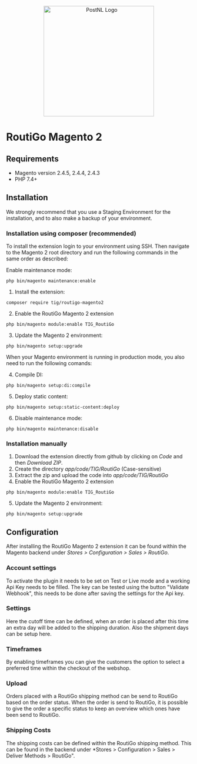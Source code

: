 <p align="center">
<img src="view/adminhtml/web/images/routigo-logo-large.png" alt="PostNL Logo" style="width:300px">
</p>

# RoutiGo Magento 2

## Requirements
- Magento version 2.4.5, 2.4.4, 2.4.3
- PHP 7.4+

## Installation
We strongly recommend that you use a Staging Environment for the installation, and to also make a backup of your environment.

### Installation using composer (recommended)
To install the extension login to your environment using SSH. Then navigate to the Magento 2 root directory and run the following commands in the same order as described:

Enable maintenance mode:
~~~~shell
php bin/magento maintenance:enable
~~~~

1. Install the extension:
~~~~shell
composer require tig/routigo-magento2
~~~~

2. Enable the RoutiGo Magento 2 extension
~~~~shell
php bin/magento module:enable TIG_RoutiGo
~~~~

3. Update the Magento 2 environment:
~~~~shell
php bin/magento setup:upgrade
~~~~

When your Magento environment is running in production mode, you also need to run the following comands:

4. Compile DI:
~~~~shell
php bin/magento setup:di:compile
~~~~

5. Deploy static content:
~~~~shell
php bin/magento setup:static-content:deploy
~~~~

6. Disable maintenance mode:
~~~~shell
php bin/magento maintenance:disable
~~~~

### Installation manually
1. Download the extension directly from github by clicking on *Code* and then *Download ZIP*.
2. Create the directory *app/code/TIG/RoutiGo* (Case-sensitive)
3. Extract the zip and upload the code into *app/code/TIG/RoutiGo*
4. Enable the RoutiGo Magento 2 extension
~~~~shell
php bin/magento module:enable TIG_RoutiGo
~~~~

5. Update the Magento 2 environment:
~~~~shell
php bin/magento setup:upgrade
~~~~

## Configuration
After installing the RoutiGo Magento 2 extension it can be found within the Magento backend under *Stores > Configuration > Sales > RoutiGo*.

### Account settings
To activate the plugin it needs to be set on Test or Live mode and a working Api Key needs to be filled. The key can be tested using the button "Validate Webhook", this needs to be done after saving the settings for the Api key.

### Settings
Here the cutoff time can be defined, when an order is placed after this time an extra day will be added to the shipping duration. Also the shipment days can be setup here.

### Timeframes
By enabling timeframes you can give the customers the option to select a preferred time within the checkout of the webshop.

### Upload
Orders placed with a RoutiGo shipping method can be send to RoutiGo based on the order status. When the order is send to RoutiGo, it is possible to give the order a specific status to keep an overview which ones have been send to RoutiGo.

### Shipping Costs
The shipping costs can be defined within the RoutiGo shipping method. This can be found in the backend under *Stores > Configuration > Sales > Deliver Methods > RoutiGo".